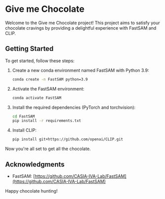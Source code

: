 # Give me Chocolate

Welcome to the Give me Chocolate project! This project aims to satisfy your chocolate cravings by providing a delightful experience with FastSAM and CLIP.

## Getting Started

To get started, follow these steps:

1. Create a new conda environment named FastSAM with Python 3.9:
    ```bash
    conda create -n FastSAM python=3.9
    ```

2. Activate the FastSAM environment:
    ```bash
    conda activate FastSAM
    ```

3. Install the required dependencies (PyTorch and torchvision):
    ```bash
    cd FastSAM
    pip install -r requirements.txt
    ```

4. Install CLIP:
    ```bash
    pip install git+https://github.com/openai/CLIP.git
    ```

Now you're all set to get all the chocolate.

## Acknowledgments

- FastSAM: [https://github.com/CASIA-IVA-Lab/FastSAM](https://github.com/CASIA-IVA-Lab/FastSAM)



Happy chocolate hunting!
